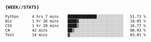### `{WEEK//STATS}` 
<!--START_SECTION:waka-->

```txt
Python      4 hrs 7 mins    █████████████░░░░░░░░░░░░   51.73 %
Nix         1 hr 26 mins    ████▓░░░░░░░░░░░░░░░░░░░░   18.05 %
CSS         1 hr 20 mins    ████▒░░░░░░░░░░░░░░░░░░░░   16.77 %
C#          42 mins         ██▒░░░░░░░░░░░░░░░░░░░░░░   08.93 %
Text        14 mins         ▓░░░░░░░░░░░░░░░░░░░░░░░░   03.01 %
```

<!--END_SECTION:waka-->
